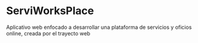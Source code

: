 # ServiWorksPlace
Aplicativo web enfocado a desarrollar una plataforma de servicios y oficios online, creada por el trayecto web
